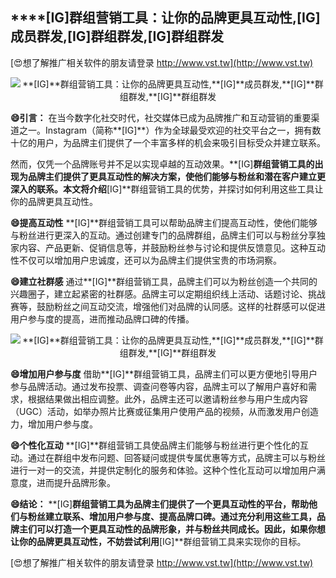 ## ****[IG]**群组营销工具：让你的品牌更具互动性,**[IG]**成员群发,**[IG]**群组群发,**[IG]**群组群发**

[😍想了解推广相关软件的朋友请登录 http://www.vst.tw](http://www.vst.tw)

 <center><img src="https://vst.tw/MP4/tuiguang/png/8.png" alt="**[IG]**群组营销工具：让你的品牌更具互动性,**[IG]**成员群发,**[IG]**群组群发,**[IG]**群组群发"></center>

**😄引言：**
在当今数字化社交时代，社交媒体已成为品牌推广和互动营销的重要渠道之一。Instagram（简称**[IG]**）作为全球最受欢迎的社交平台之一，拥有数十亿的用户，为品牌主们提供了一个丰富多样的机会来吸引目标受众并建立联系。

然而，仅凭一个品牌账号并不足以实现卓越的互动效果。**[IG]**群组营销工具的出现为品牌主们提供了更具互动性的解决方案，使他们能够与粉丝和潜在客户建立更深入的联系。本文将介绍**[IG]**群组营销工具的优势，并探讨如何利用这些工具让你的品牌更具互动性。

**😄提高互动性**
**[IG]**群组营销工具可以帮助品牌主们提高互动性，使他们能够与粉丝进行更深入的互动。通过创建专门的品牌群组，品牌主们可以与粉丝分享独家内容、产品更新、促销信息等，并鼓励粉丝参与讨论和提供反馈意见。这种互动性不仅可以增加用户忠诚度，还可以为品牌主们提供宝贵的市场洞察。

**😄建立社群感**
通过**[IG]**群组营销工具，品牌主们可以为粉丝创造一个共同的兴趣圈子，建立起紧密的社群感。品牌主可以定期组织线上活动、话题讨论、挑战赛等，鼓励粉丝之间互动交流，增强他们对品牌的认同感。这样的社群感可以促进用户参与度的提高，进而推动品牌口碑的传播。

 <center><img src="https://vst.tw/MP4/tuiguang/png/3.png" alt="**[IG]**群组营销工具：让你的品牌更具互动性,**[IG]**成员群发,**[IG]**群组群发,**[IG]**群组群发"></center>

**😄增加用户参与度**
借助**[IG]**群组营销工具，品牌主们可以更方便地引导用户参与品牌活动。通过发布投票、调查问卷等内容，品牌主可以了解用户喜好和需求，根据结果做出相应调整。此外，品牌主还可以邀请粉丝参与用户生成内容（UGC）活动，如举办照片比赛或征集用户使用产品的视频，从而激发用户创造力，增加用户参与度。

**😄个性化互动**
**[IG]**群组营销工具使品牌主们能够与粉丝进行更个性化的互动。通过在群组中发布问题、回答疑问或提供专属优惠等方式，品牌主可以与粉丝进行一对一的交流，并提供定制化的服务和体验。这种个性化互动可以增加用户满意度，进而提升品牌形象。

**😄结论：**
**[IG]**群组营销工具为品牌主们提供了一个更具互动性的平台，帮助他们与粉丝建立联系、增加用户参与度、提高品牌口碑。通过充分利用这些工具，品牌主们可以打造一个更具互动性的品牌形象，并与粉丝共同成长。因此，如果你想让你的品牌更具互动性，不妨尝试利用**[IG]**群组营销工具来实现你的目标。

[😍想了解推广相关软件的朋友请登录 http://www.vst.tw](http://www.vst.tw)



